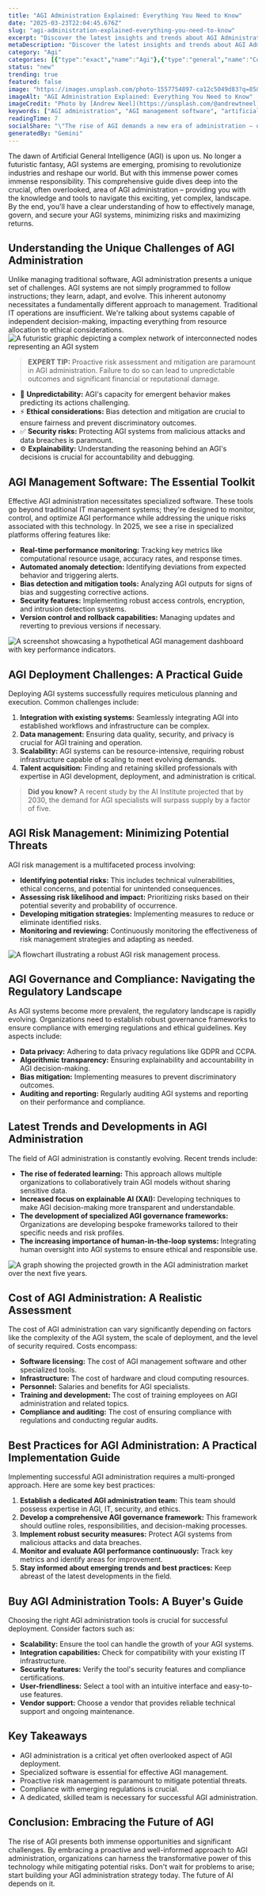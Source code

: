 ```yaml
---
title: "AGI Administration Explained: Everything You Need to Know"
date: "2025-03-23T22:04:45.676Z"
slug: "agi-administration-explained-everything-you-need-to-know"
excerpt: "Discover the latest insights and trends about AGI Administration. This comprehensive guide covers everything you need to know about AGI Administration in 2025."
metaDescription: "Discover the latest insights and trends about AGI Administration. This comprehensive guide covers everything you need to know about AGI Administration in 2..."
category: "Agi"
categories: [{"type":"exact","name":"Agi"},{"type":"general","name":"Computer Science"},{"type":"medium","name":"Artificial Intelligence"},{"type":"specific","name":"Risk Management"},{"type":"niche","name":"Bias Mitigation"}]
status: "new"
trending: true
featured: false
image: "https://images.unsplash.com/photo-1557754897-ca12c5049d83?q=85&w=1200&fit=max&fm=webp&auto=compress"
imageAlt: "AGI Administration Explained: Everything You Need to Know"
imageCredit: "Photo by [Andrew Neel](https://unsplash.com/@andrewtneel) on Unsplash"
keywords: ["AGI administration", "AGI management software", "artificial general intelligence administration", "managing AGI systems", "AGI deployment challenges", "AGI risk management", "best practices AGI administration", "buy AGI administration tools", "AGI governance and compliance", "cost of AGI administration"]
readingTime: 7
socialShare: "\"The rise of AGI demands a new era of administration – one that prioritizes not just efficiency, but also ethical considerations and robust risk management.\""
generatedBy: "Gemini"
---
```




The dawn of Artificial General Intelligence (AGI) is upon us.  No longer a futuristic fantasy, AGI systems are emerging, promising to revolutionize industries and reshape our world. But with this immense power comes immense responsibility.  This comprehensive guide dives deep into the crucial, often overlooked, area of AGI administration – providing you with the knowledge and tools to navigate this exciting, yet complex, landscape.  By the end, you'll have a clear understanding of how to effectively manage, govern, and secure your AGI systems, minimizing risks and maximizing returns.

## Understanding the Unique Challenges of AGI Administration

Unlike managing traditional software, AGI administration presents a unique set of challenges.  AGI systems are not simply programmed to follow instructions; they learn, adapt, and evolve. This inherent autonomy necessitates a fundamentally different approach to management.  Traditional IT operations are insufficient.  We're talking about systems capable of independent decision-making, impacting everything from resource allocation to ethical considerations. ![A futuristic graphic depicting a complex network of interconnected nodes representing an AGI system](https://images.unsplash.com/photo-1550660473-aed955e2e2a8?q=85&w=1200&fit=max&fm=webp&auto=compress)

> **EXPERT TIP:**  Proactive risk assessment and mitigation are paramount in AGI administration.  Failure to do so can lead to unpredictable outcomes and significant financial or reputational damage.

* 🔑 **Unpredictability:** AGI's capacity for emergent behavior makes predicting its actions challenging.
* ⚡ **Ethical considerations:**  Bias detection and mitigation are crucial to ensure fairness and prevent discriminatory outcomes.
* ✅ **Security risks:**  Protecting AGI systems from malicious attacks and data breaches is paramount.
* ⚙️ **Explainability:** Understanding the reasoning behind an AGI's decisions is crucial for accountability and debugging.

## AGI Management Software: The Essential Toolkit

Effective AGI administration necessitates specialized software.  These tools go beyond traditional IT management systems; they're designed to monitor, control, and optimize AGI performance while addressing the unique risks associated with this technology.  In 2025, we see a rise in specialized platforms offering features like:

* **Real-time performance monitoring:** Tracking key metrics like computational resource usage, accuracy rates, and response times.
* **Automated anomaly detection:** Identifying deviations from expected behavior and triggering alerts.
* **Bias detection and mitigation tools:**  Analyzing AGI outputs for signs of bias and suggesting corrective actions.
* **Security features:**  Implementing robust access controls, encryption, and intrusion detection systems.
* **Version control and rollback capabilities:**  Managing updates and reverting to previous versions if necessary.

![A screenshot showcasing a hypothetical AGI management dashboard with key performance indicators.](https://images.unsplash.com/photo-1498753427761-548428edfa67?q=85&w=1200&fit=max&fm=webp&auto=compress)

## AGI Deployment Challenges: A Practical Guide

Deploying AGI systems successfully requires meticulous planning and execution.  Common challenges include:

1. **Integration with existing systems:**  Seamlessly integrating AGI into established workflows and infrastructure can be complex.
2. **Data management:**  Ensuring data quality, security, and privacy is crucial for AGI training and operation.
3. **Scalability:**  AGI systems can be resource-intensive, requiring robust infrastructure capable of scaling to meet evolving demands.
4. **Talent acquisition:**  Finding and retaining skilled professionals with expertise in AGI development, deployment, and administration is critical.

> **Did you know?**  A recent study by the AI Institute projected that by 2030, the demand for AGI specialists will surpass supply by a factor of five.

## AGI Risk Management: Minimizing Potential Threats

AGI risk management is a multifaceted process involving:

* **Identifying potential risks:**  This includes technical vulnerabilities, ethical concerns, and potential for unintended consequences.
* **Assessing risk likelihood and impact:**  Prioritizing risks based on their potential severity and probability of occurrence.
* **Developing mitigation strategies:**  Implementing measures to reduce or eliminate identified risks.
* **Monitoring and reviewing:**  Continuously monitoring the effectiveness of risk management strategies and adapting as needed.

![A flowchart illustrating a robust AGI risk management process.](https://images.unsplash.com/photo-1557754897-ca12c5049d83?q=85&w=1200&fit=max&fm=webp&auto=compress)

## AGI Governance and Compliance: Navigating the Regulatory Landscape

As AGI systems become more prevalent, the regulatory landscape is rapidly evolving.  Organizations need to establish robust governance frameworks to ensure compliance with emerging regulations and ethical guidelines.  Key aspects include:

* **Data privacy:**  Adhering to data privacy regulations like GDPR and CCPA.
* **Algorithmic transparency:**  Ensuring explainability and accountability in AGI decision-making.
* **Bias mitigation:**  Implementing measures to prevent discriminatory outcomes.
* **Auditing and reporting:**  Regularly auditing AGI systems and reporting on their performance and compliance.

## Latest Trends and Developments in AGI Administration

The field of AGI administration is constantly evolving.  Recent trends include:

* **The rise of federated learning:**  This approach allows multiple organizations to collaboratively train AGI models without sharing sensitive data.
* **Increased focus on explainable AI (XAI):**  Developing techniques to make AGI decision-making more transparent and understandable.
* **The development of specialized AGI governance frameworks:**  Organizations are developing bespoke frameworks tailored to their specific needs and risk profiles.
* **The increasing importance of human-in-the-loop systems:**  Integrating human oversight into AGI systems to ensure ethical and responsible use.

![A graph showing the projected growth in the AGI administration market over the next five years.](https://images.unsplash.com/photo-1516201580490-33550d32de5c?q=85&w=1200&fit=max&fm=webp&auto=compress)

## Cost of AGI Administration: A Realistic Assessment

The cost of AGI administration can vary significantly depending on factors like the complexity of the AGI system, the scale of deployment, and the level of security required.  Costs encompass:

* **Software licensing:**  The cost of AGI management software and other specialized tools.
* **Infrastructure:**  The cost of hardware and cloud computing resources.
* **Personnel:**  Salaries and benefits for AGI specialists.
* **Training and development:**  The cost of training employees on AGI administration and related topics.
* **Compliance and auditing:**  The cost of ensuring compliance with regulations and conducting regular audits.

## Best Practices for AGI Administration: A Practical Implementation Guide

Implementing successful AGI administration requires a multi-pronged approach.  Here are some key best practices:

1. **Establish a dedicated AGI administration team:**  This team should possess expertise in AGI, IT, security, and ethics.
2. **Develop a comprehensive AGI governance framework:**  This framework should outline roles, responsibilities, and decision-making processes.
3. **Implement robust security measures:**  Protect AGI systems from malicious attacks and data breaches.
4. **Monitor and evaluate AGI performance continuously:**  Track key metrics and identify areas for improvement.
5. **Stay informed about emerging trends and best practices:**  Keep abreast of the latest developments in the field.

## Buy AGI Administration Tools: A Buyer's Guide

Choosing the right AGI administration tools is crucial for successful deployment. Consider factors such as:

* **Scalability:**  Ensure the tool can handle the growth of your AGI systems.
* **Integration capabilities:**  Check for compatibility with your existing IT infrastructure.
* **Security features:**  Verify the tool's security features and compliance certifications.
* **User-friendliness:**  Select a tool with an intuitive interface and easy-to-use features.
* **Vendor support:**  Choose a vendor that provides reliable technical support and ongoing maintenance.

## Key Takeaways

* AGI administration is a critical yet often overlooked aspect of AGI deployment.
* Specialized software is essential for effective AGI management.
* Proactive risk management is paramount to mitigate potential threats.
*  Compliance with emerging regulations is crucial.
*  A dedicated, skilled team is necessary for successful AGI administration.

## Conclusion: Embracing the Future of AGI

The rise of AGI presents both immense opportunities and significant challenges.  By embracing a proactive and well-informed approach to AGI administration, organizations can harness the transformative power of this technology while mitigating potential risks.  Don't wait for problems to arise; start building your AGI administration strategy today.  The future of AI depends on it.

